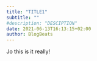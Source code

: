 ```yaml
---
title: "TITLE1"
subtitle: ""
#description: "DESCIPTION"
date: 2021-06-13T16:13:15+02:00
author: BlogBeats
---
```


Jo this is it really!